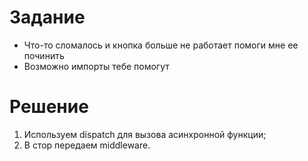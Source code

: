 # Задание
- Что-то сломалось и кнопка больше не работает помоги мне ее починить
- Возможно импорты тебе помогут

# Решение
1. Используем dispatch для вызова асинхронной функции;
2. В стор передаем middleware.
